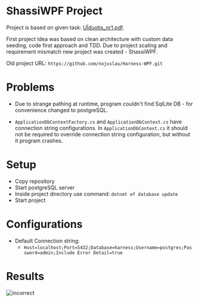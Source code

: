 
# ShassiWPF Project

Project is based on given task: [UÏduotis_nr1.pdf](https://github.com/user-attachments/files/16745436/UIduotis_nr1.pdf).

First project Idea was based on clean architecture with custom data seeding, code first approach and TDD. Due to project scaling and requirement mismatch new project was created - ShassiWPF.

Old project URL: `https://github.com/nojuslau/Harness-WPF.git`

# Problems

* Due to strange pathing at runtime, program couldn't find SqlLite DB - for convenience changed to postgreSQL.

* `ApplicationDbContextFactory.cs` and `ApplicationDbContext.cs` have connection string configurations. In `ApplicationDbContext.cs` it should not be required to override connection string configuration, but without it program crashes. 

# Setup

* Copy repository
* Start postgreSQL server
* Inside project directory use command: `dotnet ef database update`
* Start project

# Configurations
* Default Connection string:
    * `Host=localhost;Port=5432;Database=harness;Username=postgres;Password=admin;Include Error Detail=true`

# Results
![incorrect](https://github.com/user-attachments/assets/b67cddb6-a011-4d18-89ad-8fbc8e8a7d3c)
